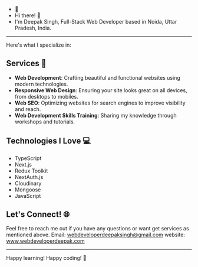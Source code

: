  - 👀
 - Hi there! 👋
 - I'm Deepak Singh, Full-Stack Web Developer based in Noida, Uttar Pradesh, India.
____________________________________________________________________________________________________

Here's what I specialize in:

## Services 🚀

- **Web Development**: Crafting beautiful and functional websites using modern technologies.
- **Responsive Web Design**: Ensuring your site looks great on all devices, from desktops to mobiles.
- **Web SEO**: Optimizing websites for search engines to improve visibility and reach.
- **Web Development Skills Training**: Sharing my knowledge through workshops and tutorials.

## Technologies I Love 💻
- TypeScript
- Next.js
- Redux Toolkit
- NextAuth.js
- Cloudinary
- Mongoose
- JavaScript

## Let's Connect! 🌐
Feel free to reach me out if you have any questions or want get services as mentioned above.
Email: webdeveloperdeepaksingh@gmail.com
website: www.webdeveloperdeepak.com

______________________________________________________________________________________________________

Happy learning! Happy coding! 🎉


